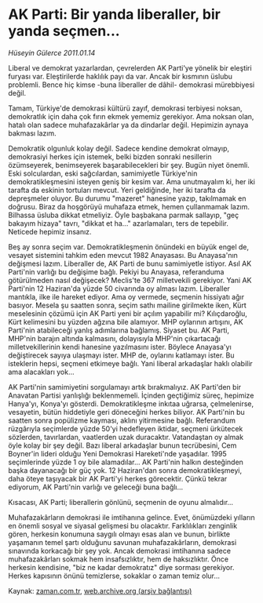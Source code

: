 # AK Parti: Bir yanda liberaller, bir yanda seçmen...

*Hüseyin Gülerce 2011.01.14*

<td class="columnist-detail">
<p>Liberal ve demokrat yazarlardan, çevrelerden AK Parti'ye yönelik bir eleştiri furyası var. Eleştirilerde haklılık payı da var. Ancak bir kısmının üslubu problemli. Bence hiç kimse -buna liberaller de dâhil- demokrasi mürebbiyesi değil.</p>
<p>
<div id="haberMetinDiv">
<p>Tamam, Türkiye'de demokrasi kültürü zayıf, demokrasi terbiyesi noksan, demokratlık için daha çok fırın ekmek yememiz gerekiyor. Ama noksan olan, hatalı olan sadece muhafazakârlar ya da dindarlar değil. Hepimizin aynaya bakması lazım.
<p>Demokratik olgunluk kolay değil. Sadece kendine demokrat olmayıp, demokrasiyi herkes için istemek, belki bizden sonraki nesillerin özümseyerek, benimseyerek başarabilecekleri bir şey. Bugün niyet önemli. Eski solculardan, eski sağcılardan, samimiyetle Türkiye'nin demokratikleşmesini isteyen geniş bir kesim var. Ama unutmayalım ki, her iki tarafta da eskinin tortuları mevcut. Yeri geldiğinde, her iki tarafta da depreşmeler oluyor. Bu durumu "mazeret" hanesine yazıp, takılmamak en doğrusu. Biraz da hoşgörüyü muhafaza etmek, hemen çullanmamak lazım. Bilhassa üsluba dikkat etmeliyiz. Öyle başbakana parmak sallayıp, "geç bakayım hizaya" tavrı, "dikkat et ha..." azarlamaları, ters de tepebilir. Neticede hepimiz insanız.
<p>Beş ay sonra seçim var. Demokratikleşmenin önündeki en büyük engel de, vesayet sistemini tahkim eden mevcut 1982 Anayasası. Bu Anayasa'nın değişmesi lazım. Liberaller de, AK Parti de bunu samimiyetle istiyor. Asıl AK Parti'nin varlığı bu değişime bağlı. Pekiyi bu Anayasa, referanduma götürülmeden nasıl değişecek? Meclis'te 367 milletvekili gerekiyor. Yani AK Parti'nin 12 Haziran'da yüzde 50 civarında oy alması lazım. Liberaller mantıkla, ilke ile hareket ediyor. Ama oy vermede, seçmenin hissiyatı ağır basıyor. Mesela şu saatten sonra, seçim sathı mailine girilmekte iken, Kürt meselesinin çözümü için AK Parti yeni bir açılım yapabilir mi? Kılıçdaroğlu, Kürt kelimesini bu yüzden ağzına bile alamıyor. MHP oylarının artışını, AK Parti'nin atabileceği yanlış adımlarına bağlamış. Siyaset bu. AK Parti, MHP'nin barajın altında kalmasını, dolayısıyla MHP'nin çıkartacağı milletvekillerinin kendi hanesine yazılmasını ister. Böylece Anayasa'yı değiştirecek sayıya ulaşmayı ister. MHP de, oylarını katlamayı ister. Bu isteklerin hepsi, seçmeni etkimeye bağlı. Yani liberal arkadaşlar haklı olabilir ama alacakları yok...
<p>AK Parti'nin samimiyetini sorgulamayı artık bırakmalıyız. AK Parti'den bir Anavatan Partisi yanlışlığı beklenmemeli. İçinden geçtiğimiz süreç, hepimize Hanya'yı, Konya'yı gösterdi. Demokratikleşme inkıtaa uğrarsa, çelmelenirse, vesayetin, bütün hiddetiyle geri döneceğini herkes biliyor. AK Parti'nin bu saatten sonra popülizme kayması, aklını yitirmesine bağlı. Referandum rüzgârıyla seçimlerde yüzde 50'yi hedefleyen iktidar, seçmeni ürkütecek sözlerden, tavırlardan, vaatlerden uzak duracaktır. Vatandaştan oy almak öyle kolay bir şey değil. Bazı liberal arkadaşlar bunun tecrübesini, Cem Boyner'in lideri olduğu Yeni Demokrasi Hareketi'nde yaşadılar. 1995 seçimlerinde yüzde 1 oy bile alamadılar... AK Parti'nin halkın desteğinden başka dayanacağı bir güç yok. 12 Haziran'dan sonra demokratikleşmeyi, daha öteye taşıyacak bir AK Parti'yi herkes görecektir. Çünkü tekrar ediyorum, AK Parti'nin varlığı ve geleceği buna bağlı...
<p>Kısacası, AK Parti; liberallerin gönlünü, seçmenin de oyunu almalıdır...
<p>Muhafazakârların demokrasi ile imtihanına gelince. Evet, önümüzdeki yılların en önemli sosyal ve siyasal gelişmesi bu olacaktır. Farklılıkları zenginlik gören, herkesin konumuna saygılı olmayı esas alan ve bunun, birlikte yaşamanın temel şartı olduğunu savunan muhafazakârların, demokrasi sınavında korkacağı bir şey yok. Ancak demokrasi imtihanına sadece muhafazakârları sokmak hem insafsızlıktır, hem de haksızlıktır. Önce herkesin kendisine, "biz ne kadar demokratız" diye sorması gerekiyor. Herkes kapısının önünü temizlerse, sokaklar o zaman temiz olur... </p></p></p></p></p></p></div>
</p>
<a href="http://web.archive.org/web/20110117025012/mailto:h.gulerce@zaman.com.tr">
</a></td>

Kaynak: [zaman.com.tr](http://zaman.com.tr/yazar.do?yazino=1078587), [web.archive.org (arşiv bağlantısı)](http://web.archive.org/web/20110117025012/http://www.zaman.com.tr:80/yazar.do?yazino=1078587)
